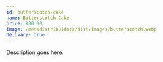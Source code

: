 ```yaml
---
id: butterscotch-cake
name: Butterscotch Cake
price: 800.00
image: /metadistribuidora/dist/images/butterscotch.webp
delivary: true
---
```

Description goes here.
